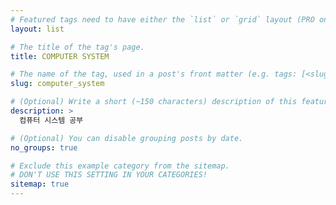 ```yaml
---
# Featured tags need to have either the `list` or `grid` layout (PRO only).
layout: list

# The title of the tag's page.
title: COMPUTER SYSTEM

# The name of the tag, used in a post's front matter (e.g. tags: [<slug>]).
slug: computer_system

# (Optional) Write a short (~150 characters) description of this featured tag.
description: >
  컴퓨터 시스템 공부

# (Optional) You can disable grouping posts by date.
no_groups: true

# Exclude this example category from the sitemap.
# DON'T USE THIS SETTING IN YOUR CATEGORIES!
sitemap: true
---
```

